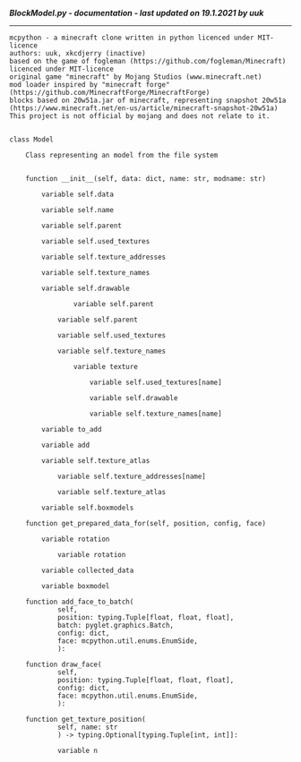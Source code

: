 ***BlockModel.py - documentation - last updated on 19.1.2021 by uuk***
___

    mcpython - a minecraft clone written in python licenced under MIT-licence
    authors: uuk, xkcdjerry (inactive)
    based on the game of fogleman (https://github.com/fogleman/Minecraft) licenced under MIT-licence
    original game "minecraft" by Mojang Studios (www.minecraft.net)
    mod loader inspired by "minecraft forge" (https://github.com/MinecraftForge/MinecraftForge)
    blocks based on 20w51a.jar of minecraft, representing snapshot 20w51a
    (https://www.minecraft.net/en-us/article/minecraft-snapshot-20w51a)
    This project is not official by mojang and does not relate to it.


    class Model
        
        Class representing an model from the file system


        function __init__(self, data: dict, name: str, modname: str)

            variable self.data

            variable self.name

            variable self.parent

            variable self.used_textures

            variable self.texture_addresses

            variable self.texture_names

            variable self.drawable

                    variable self.parent

                variable self.parent

                variable self.used_textures

                variable self.texture_names

                    variable texture

                        variable self.used_textures[name]

                        variable self.drawable

                        variable self.texture_names[name]

            variable to_add

            variable add

            variable self.texture_atlas

                variable self.texture_addresses[name]

                variable self.texture_atlas

            variable self.boxmodels

        function get_prepared_data_for(self, position, config, face)

            variable rotation

                variable rotation

            variable collected_data

            variable boxmodel

        function add_face_to_batch(
                self,
                position: typing.Tuple[float, float, float],
                batch: pyglet.graphics.Batch,
                config: dict,
                face: mcpython.util.enums.EnumSide,
                ):

        function draw_face(
                self,
                position: typing.Tuple[float, float, float],
                config: dict,
                face: mcpython.util.enums.EnumSide,
                ):

        function get_texture_position(
                self, name: str
                ) -> typing.Optional[typing.Tuple[int, int]]:

                variable n